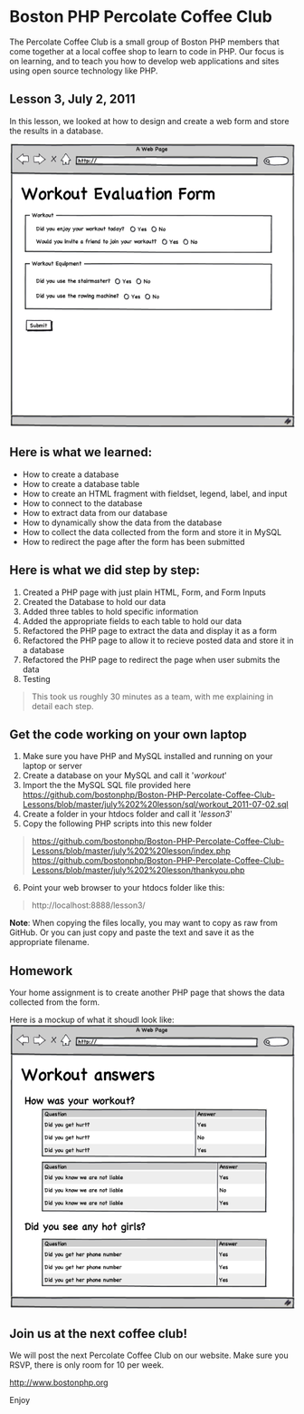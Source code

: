 # Boston PHP Percolate Coffee Club
The Percolate Coffee Club is a small group of Boston PHP members that come together at a local coffee shop to learn to code in PHP. Our focus is on learning, and to teach you how to develop web applications and sites using open source technology like PHP.

## Lesson 3, July 2, 2011 
In this lesson, we looked at how to design and create a web form and store the results in a database.

![Workout Eval Form](https://github.com/bostonphp/Boston-PHP-Percolate-Coffee-Club-Lessons/raw/master/july%202%20lesson/index.png "Mockup")

## Here is what we learned:
- How to create a database
- How to create a database table
- How to create an HTML fragment with fieldset, legend, label, and input
- How to connect to the database
- How to extract data from our database
- How to dynamically show the data from the database
- How to collect the data collected from the form and store it in MySQL
- How to redirect the page after the form has been submitted

## Here is what we did step by step:
1. Created a PHP page with just plain HTML, Form, and Form Inputs
2. Created the Database to hold our data
3. Added three tables to hold specific information
4. Added the appropriate fields to each table to hold our data
5. Refactored the PHP page to extract the data and display it as a form
6. Refactored the PHP page to allow it to recieve posted data and store it in a database
7. Refactored the PHP page to redirect the page when user submits the data
8. Testing

> This took us roughly 30 minutes as a team, with me explaining in detail each step.

## Get the code working on your own laptop
1. Make sure you have PHP and MySQL installed and running on your laptop or server
2. Create a database on your MySQL and call it '*workout*'
3. Import the the MySQL SQL file provided here
https://github.com/bostonphp/Boston-PHP-Percolate-Coffee-Club-Lessons/blob/master/july%202%20lesson/sql/workout_2011-07-02.sql
4. Create a folder in your htdocs folder and call it '*lesson3*'
5. Copy the following PHP scripts into this new folder
> https://github.com/bostonphp/Boston-PHP-Percolate-Coffee-Club-Lessons/blob/master/july%202%20lesson/index.php
> https://github.com/bostonphp/Boston-PHP-Percolate-Coffee-Club-Lessons/blob/master/july%202%20lesson/thankyou.php
6. Point your web browser to your htdocs folder like this:
> http://localhost:8888/lesson3/

**Note**: When copying the files locally, you may want to copy as raw from GitHub. Or you can just copy and paste the text and save it as the appropriate filename.

## Homework
Your home assignment is to create another PHP page that shows the data collected from the form.

Here is a mockup of what it shoudl look like:
![Workout Admin Form](https://github.com/bostonphp/Boston-PHP-Percolate-Coffee-Club-Lessons/raw/master/july%202%20lesson/homework.png "Mockup")

## Join us at the next coffee club!
We will post the next Percolate Coffee Club on our website. Make sure you RSVP, there is only room for 10 per week.

http://www.bostonphp.org

Enjoy